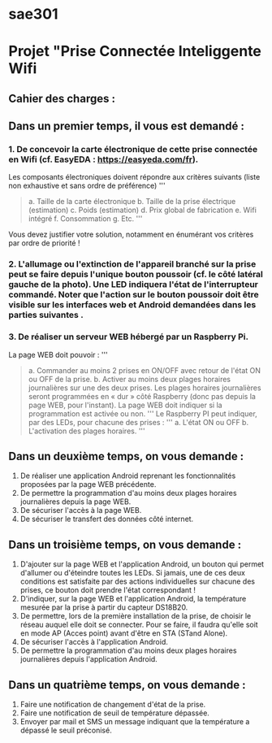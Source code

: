 # sae301
# Projet "Prise Connectée Inteliggente Wifi

## Cahier des charges :

## Dans un premier temps, il vous est demandé :

### 1. De concevoir la carte électronique de cette prise connectée en Wifi (cf. EasyEDA : https://easyeda.com/fr).
Les composants électroniques doivent répondre aux critères suivants (liste non exhaustive et sans ordre de préférence)
'''
>a. Taille de la carte électronique
>b. Taille de la prise électrique (estimation)
>c. Poids (estimation)
>d. Prix global de fabrication 
>e. Wifi intégré
>f. Consommation
>g. Etc.
'''

Vous devez justifier votre solution, notamment en énumérant vos critères par ordre de priorité !
### 2. L'allumage ou l'extinction de l'appareil branché sur la prise peut se faire depuis l'unique bouton poussoir (cf. le côté latéral gauche de la photo). Une LED indiquera l'état de l'interrupteur commandé. Noter que l'action sur le bouton poussoir doit être visible sur les interfaces web et Android demandées dans les parties suivantes .

### 3. De réaliser un serveur WEB hébergé par un Raspberry Pi.
  La page WEB doit pouvoir :
'''
>a. Commander au moins 2 prises en ON/OFF avec retour de l'état ON ou OFF de la prise.
>b. Activer au moins deux plages horaires journalières sur une des deux prises. Les plages horaires journalières seront programmées en « dur » côté Raspberry (donc pas depuis la page WEB, pour l'instant). La page WEB doit indiquer si la programmation est activée ou non.
'''
  Le Raspberry PI peut indiquer, par des LEDs, pour chacune des prises :
'''
>a. L'état ON ou OFF
>b. L'activation des plages horaires.
'''

## Dans un deuxième temps, on vous demande :
1. De réaliser une application Android reprenant les fonctionnalités proposées par la page WEB précédente.
2. De permettre la programmation d'au moins deux plages horaires journalières depuis la page WEB.
3. De sécuriser l'accès à la page WEB.
4. De sécuriser le transfert des données côté internet.

## Dans un troisième temps, on vous demande :

1. D'ajouter sur la page WEB et l'application Android, un bouton qui permet d'allumer ou d'éteindre toutes les LEDs. Si jamais, une de ces deux conditions est satisfaite par des actions individuelles sur chacune des prises, ce bouton doit prendre l'état correspondant !
2. D'indiquer, sur la page WEB et l'application Android, la température mesurée par la prise à partir du capteur DS18B20.
3. De permettre, lors de la première installation de la prise, de choisir le réseau auquel elle doit se connecter. Pour se faire, il faudra qu'elle soit en mode AP (Acces point) avant d'être en STA (STand Alone).
4. De sécuriser l'accès à l'application Android.
5. De permettre la programmation d'au moins deux plages horaires journalières depuis l'application Android.

## Dans un quatrième temps, on vous demande :

1. Faire une notification de changement d'état de la prise.
2. Faire une notification de seuil de température dépassée.
3. Envoyer par mail et SMS un message indiquant que la température a dépassé le seuil préconisé.
